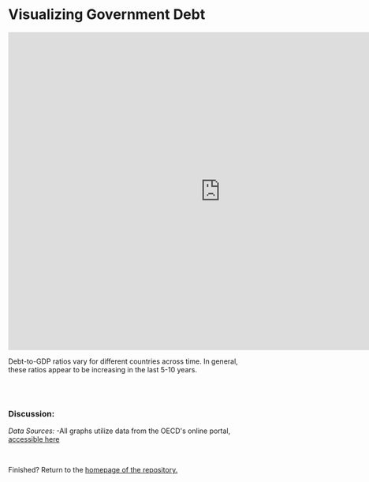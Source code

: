 # Visualizing Government Debt 


<iframe src="https://data.oecd.org/chart/6O87" width="860" height="645" style="border: 0" mozallowfullscreen="true" webkitallowfullscreen="true" allowfullscreen="true"><a href="https://data.oecd.org/chart/6O87" target="_blank">OECD Chart: General government debt, Total, % of GDP, Annual, 2019</a></iframe>

<br/>


Debt-to-GDP ratios vary for different countries across time. In general, these ratios appear to be increasing in the last 5-10 years. 

<div class="flourish-embed flourish-chart" data-src="visualisation/11132696"><script src="https://public.flourish.studio/resources/embed.js"></script></div>

<br/>


<div class="flourish-embed flourish-scatter" data-src="visualisation/11140377"><script src="https://public.flourish.studio/resources/embed.js"></script></div>

<br/>

### Discussion: 

*Data Sources:*
-All graphs utilize data from the OECD's online portal, [accessible here](https://data.oecd.org/gga/general-government-debt.htm)

<br/>

Finished? Return to the [homepage of the repository.](README.md)
